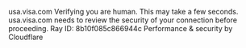 usa.visa.com
Verifying you are human. This may take a few seconds.
usa.visa.com needs to review the security of your connection before proceeding.
Ray ID: 8b10f085c866944c
Performance & security by Cloudflare